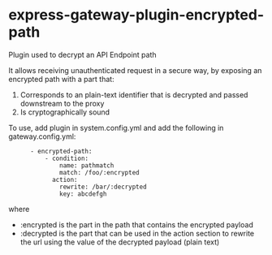 # express-gateway-plugin-encrypted-path
Plugin used to decrypt an API Endpoint path

It allows receiving unauthenticated request in a secure way, by exposing an encrypted path with a part that:

1. Corresponds to an plain-text identifier that is decrypted and passed downstream to the proxy
2. Is cryptographically sound

To use, add plugin in system.config.yml and add the following in gateway.config.yml:

```
      - encrypted-path:
          - condition:
              name: pathmatch
              match: /foo/:encrypted
            action:
              rewrite: /bar/:decrypted
              key: abcdefgh
```
where 

  - :encrypted is the part in the path that contains the encrypted payload
  - :decrypted is the part that can be used in the action section to rewrite the url using the value of the decrypted payload (plain text)
